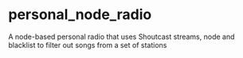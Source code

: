 personal_node_radio
===================

A node-based personal radio that uses Shoutcast streams, node and blacklist to filter out songs from a set of stations